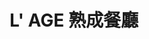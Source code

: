 ---
title: "L' AGE 熟成餐廳"
description: "L' AGE 熟成餐廳"
layout: shop
keywords:
  - 美食競賽
  - 台灣美食
  - 美食精選
datePublished: "2025-06-30"
dateModified: "2025-07-07"
city: "台北市"
district: "大安區"
address: "台北市大安區仁愛路三段143巷25號"
phone: "0227113881"
geo: "25.03960909993349, 121.54318238968213"
google_map: "https://maps.app.goo.gl/ZhCnCVbN1TZ6fCmCA"
footinder: "https://footinder.com.tw/%e5%8f%b0%e5%8c%97%e5%b8%82%e5%a4%a7%e5%ae%89%e5%8d%80/255/"
official: "https://www.facebook.com/520Lage/"
award:
  - name: "500盤"
    year: "2024"
    entries:
      - dishes:
          - "炸豬尾與洋蔥圈"

---